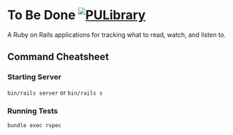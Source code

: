 # To Be Done [![PULibrary](https://circleci.com/gh/pulibrary/to-be-done.svg?style=svg)](https://app.circleci.com/pipelines/github/pulibrary/to-be-done)

A Ruby on Rails applications for tracking what to read, watch, and listen to.

## Command Cheatsheet

### Starting Server

```bin/rails server``` or ```bin/rails s```

### Running Tests

```bundle exec rspec```
